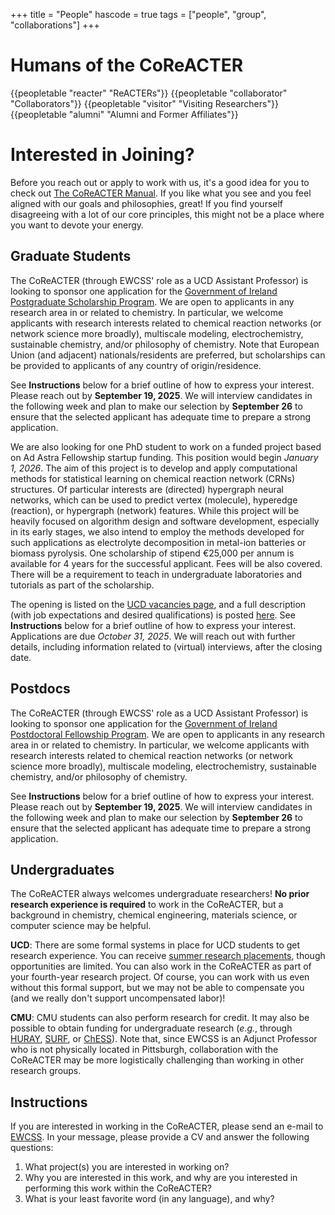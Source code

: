 +++
title = "People"
hascode = true
tags = ["people", "group", "collaborations"]
+++

# Humans of the CoReACTER

{{peopletable "reacter" "ReACTERs"}}
{{peopletable "collaborator" "Collaborators"}}
{{peopletable "visitor" "Visiting Researchers"}}
{{peopletable "alumni" "Alumni and Former Affiliates"}}

# Interested in Joining?

Before you reach out or apply to work with us, it's a good idea for you to check out [The CoReACTER Manual](/_files/The_CoReACTER_Manual.pdf). If you like what you see and you feel aligned with our goals and philosophies, great! If you find yourself disagreeing with a lot of our core principles, this might not be a place where you want to devote your energy.

## Graduate Students

The CoReACTER (through EWCSS' role as a UCD Assistant Professor) is looking to sponsor one application for the [Government of Ireland Postgraduate Scholarship Program](https://www.researchireland.ie/funding/government-ireland-postgraduate/). We are open to applicants in any research area in or related to chemistry. In particular, we welcome applicants with research interests related to chemical reaction networks (or network science more broadly), multiscale modeling, electrochemistry, sustainable chemistry, and/or philosophy of chemistry. Note that European Union (and adjacent) nationals/residents are preferred, but scholarships can be provided to applicants of any country of origin/residence.

See **Instructions** below for a brief outline of how to express your interest. Please reach out by **September 19, 2025**. We will interview candidates in the following week and plan to make our selection by **September 26** to ensure that the selected applicant has adequate time to prepare a strong application.

We are also looking for one PhD student to work on a funded project based on Ad Astra Fellowship startup funding. This position would begin *January 1, 2026*. The aim of this project is to develop and apply computational methods for statistical learning on chemical reaction network (CRNs) structures. Of particular interests are (directed) hypergraph neural networks, which can be used to predict vertex (molecule), hyperedge (reaction), or hypergraph (network) features. While this project will be heavily focused on algorithm design and software development, especially in its early stages, we also intend to employ the methods developed for such applications as electrolyte decomposition in metal-ion batteries or biomass pyrolysis. One scholarship of stipend €25,000 per annum is available for 4 years for the successful applicant. Fees will be also covered. There will be a requirement to teach in undergraduate laboratories and tutorials as part of the scholarship.

The opening is listed on the [UCD vacancies page](https://www.ucd.ie/chem/vacancies/), and a full description (with job expectations and desired qualifications) is posted [here](https://www.ucd.ie/chem/t4media/Funded%20PhD%20with%20Assistant%20Professor%20Evan%20Spotte.pdf). See **Instructions** below for a brief outline of how to express your interest. Applications are due *October 31, 2025*. We will reach out with further details, including information related to (virtual) interviews, after the closing date.

## Postdocs

The CoReACTER (through EWCSS' role as a UCD Assistant Professor) is looking to sponsor one application for the [Government of Ireland Postdoctoral Fellowship Program](https://www.researchireland.ie/funding/government-ireland-postdoctoral/). We are open to applicants in any research area in or related to chemistry. In particular, we welcome applicants with research interests related to chemical reaction networks (or network science more broadly), multiscale modeling, electrochemistry, sustainable chemistry, and/or philosophy of chemistry.

See **Instructions** below for a brief outline of how to express your interest. Please reach out by **September 19, 2025**. We will interview candidates in the following week and plan to make our selection by **September 26** to ensure that the selected applicant has adequate time to prepare a strong application.

## Undergraduates

The CoReACTER always welcomes undergraduate researchers! **No prior research experience is required** to work in the CoReACTER, but a background in chemistry, chemical engineering, materials science, or computer science may be helpful.

**UCD**: There are some formal systems in place for UCD students to get research experience. You can receive [summer research placements](https://www.ucd.ie/mathstat/newsandevents/events/undergraduatesummerresearchproject/), though opportunities are limited. You can also work in the CoReACTER as part of your fourth-year research project. Of course, you can work with us even without this formal support, but we may not be able to compensate you (and we really don't support uncompensated labor)!

**CMU**: CMU students can also perform research for credit. It may also be possible to obtain funding for undergraduate research (*e.g.*, through [HURAY](https://www.cmu.edu/uro/academic-research/huray/index.html), [SURF](https://www.cmu.edu/uro/summer%20research%20fellowships/SURF/), or [ChESS](https://www.cheme.engineering.cmu.edu/education/undergraduate-program/undergraduate-research.html)). Note that, since EWCSS is an Adjunct Professor who is not physically located in Pittsburgh, collaboration with the CoReACTER may be more logistically challenging than working in other research groups.

## Instructions

If you are interested in working in the CoReACTER, please send an e-mail to [EWCSS](mailto:ewcspottesmith@cmu.edu). In your message, please provide a CV and answer the following questions:
1. What project(s) you are interested in working on?
2. Why you are interested in this work, and why are you interested in performing this work within the CoReACTER?
3. What is your least favorite word (in any language), and why?